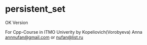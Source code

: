 # persistent_set
OK Version

For Cpp-Course in ITMO Univerity
by Kopeliovich(Vorobyeva) Anna
annnufan@gmail.com or nufan@list.ru
